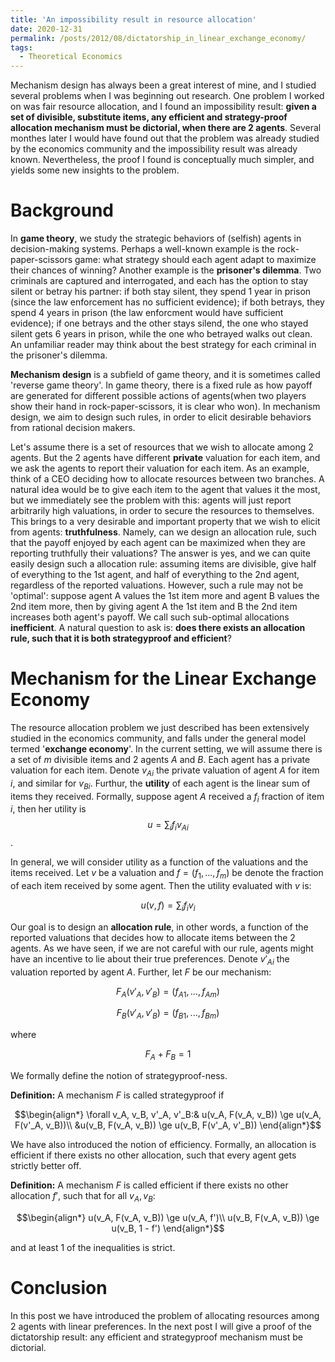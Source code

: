 ```yaml
---
title: 'An impossibility result in resource allocation'
date: 2020-12-31
permalink: /posts/2012/08/dictatorship_in_linear_exchange_economy/
tags:
  - Theoretical Economics
---
```



Mechanism design has always been a great interest of mine, and I studied several problems when I was beginning out research. One problem I worked on was fair resource allocation, and I found an impossibility result: **given a set of divisible, substitute items, any efficient and strategy-proof allocation mechanism must be dictorial, when there are 2 agents**. Several monthes later I would have found out that the problem was already studied by the economics community and the impossibility result was already known. Nevertheless, the proof I found is conceptually much simpler, and yields some new insights to the problem. 

Background
=============

In **game theory**, we study the strategic behaviors of (selfish) agents in decision-making systems. Perhaps a well-known example is the rock-paper-scissors game: what strategy should each agent adapt to maximize their chances of winning? Another example is the **prisoner's dilemma**. Two criminals are captured and interrogated, and each has the option to stay silent or betray his partner: if both stay silent, they spend 1 year in prison (since the law enforcement has no sufficient evidence); if both betrays, they spend 4 years in prison (the law enforcment would have sufficient evidence); if one betrays and the other stays silend, the one who stayed silent gets 6 years in prison, while the one who betrayed walks out clean. An unfamiliar reader may think about the best strategy for each criminal in the prisoner's dilemma. 

**Mechanism design** is a subfield of game theory, and it is sometimes called 'reverse game theory'. In game theory, there is a fixed rule as how payoff are generated for different possible actions of agents(when two players show their hand in rock-paper-scissors, it is clear who won). In mechanism design, we aim to design such rules, in order to elicit desirable behaviors from rational decision makers. 

Let's assume there is a set of resources that we wish to allocate among 2 agents. But the 2 agents have different **private** valuation for each item, and we ask the agents to report their valuation for each item. As an example, think of a CEO deciding how to allocate resources between two branches. A natural idea would be to give each item to the agent that values it the most, but we immediately see the problem with this: agents will just report arbitrarily high valuations, in order to secure the resources to themselves. This brings to a very desirable and important property that we wish to elicit from agents: **truthfulness**. Namely, can we design an allocation rule, such that the payoff enjoyed by each agent can be maximized when they are reporting truthfully their valuations? The answer is yes, and we can quite easily design such a allocation rule: assuming items are divisible, give half of everything to the 1st agent, and half of everything to the 2nd agent, regardless of the reported valuations. However, such a rule may not be 'optimal': suppose agent A values the 1st item more and agent B values the 2nd item more, then by giving agent A the 1st item and B the 2nd item increases both agent's payoff. We call such sub-optimal allocations **inefficient**. A natural question to ask is: **does there exists an allocation rule, such that it is both strategyproof and efficient**? 


Mechanism for the Linear Exchange Economy
=============
The resource allocation problem we just described has been extensively studied in the economics community, and falls under the general model termed '**exchange economy**'. In the current setting, we will assume there is a set of $m$ divisible items and 2 agents $A$ and $B$. Each agent has a private valuation for each item. Denote $v_{Ai}$ the private valuation of agent $A$ for item $i$, and similar for $v_{Bi}$. Furthur, the **utility** of each agent is the linear sum of items they received. Formally, suppose agent $A$ received a $f_{i}$ fraction of item $i$, then her utility is
$$u= \sum_{i} f_{i} v_{Ai}$$. 

In general, we will consider utility as a function of the valuations and the items received. Let $v$ be a valuation and $f = (f_1, ..., f_m)$ be denote the fraction of each item received by some agent. Then the utility evaluated with $v$ is:

$$u(v, f) = \sum_i f_i v_i$$

Our goal is to design an **allocation rule**, in other words, a function of the reported valuations that decides how to allocate items between the 2 agents. As we have seen, if we are not careful with our rule, agents might have an incentive to lie about their true preferences. Denote $v'_{Ai}$ the valuation reported by agent $A$. Further, let $F$ be our mechanism:

$$F_A(v'_A, v'_B) = (f_{A1}, ..., f_{Am})$$

$$F_B(v'_A, v'_B) = (f_{B1}, ..., f_{Bm})$$

where 

$$F_A + F_B = 1$$

We formally define the notion of strategyproof-ness. 

**Definition:** A mechanism $F$ is called strategyproof if

$$\begin{align*}
\forall v_A, v_B, v'_A, v'_B:& u(v_A, F(v_A, v_B)) \ge u(v_A, F(v'_A, v_B))\\
&u(v_B, F(v_A, v_B)) \ge u(v_B, F(v'_A, v'_B))
\end{align*}$$

We have also introduced the notion of efficiency. Formally, an allocation is efficient if there exists no other allocation, such that every agent gets strictly better off. 

**Definition:** A mechanism $F$ is called efficient if there exists no other allocation $f'$, such that for all $v_A, v_B$: 

$$\begin{align*}
u(v_A, F(v_A, v_B)) \ge u(v_A, f')\\
u(v_B, F(v_A, v_B)) \ge u(v_B, 1 - f')
\end{align*}$$

and at least 1 of the inequalities is strict. 

Conclusion
============
In this post we have introduced the problem of allocating resources among 2 agents with linear preferences. In the next post I will give a proof of the dictatorship result: any efficient and strategyproof mechanism must be dictorial. 